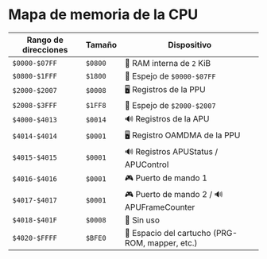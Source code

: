 # Mapa de memoria de la CPU

| Rango de direcciones | Tamaño  | Dispositivo                                     |
| -------------------- | ------- | ----------------------------------------------- |
| `$0000-$07FF`        | `$0800` | 🐏 RAM interna de `2` KiB                       |
| `$0800-$1FFF`        | `$1800` | 🚽 Espejo de `$0000-$07FF`                      |
| `$2000-$2007`        | `$0008` | 🖥️ Registros de la PPU                          |
| `$2008-$3FFF`        | `$1FF8` | 🚽 Espejo de `$2000-$2007`                      |
| `$4000-$4013`        | `$0014` | 🔊 Registros de la APU                          |
| `$4014-$4014`        | `$0001` | 🖥️ Registro OAMDMA de la PPU                    |
| `$4015-$4015`        | `$0001` | 🔊 Registros APUStatus / APUControl             |
| `$4016-$4016`        | `$0001` | 🎮 Puerto de mando 1                            |
| `$4017-$4017`        | `$0001` | 🎮 Puerto de mando 2 / 🔊 APUFrameCounter       |
| `$4018-$401F`        | `$0008` | 🧸 Sin uso                                      |
| `$4020-$FFFF`        | `$BFE0` | 💾 Espacio del cartucho (PRG-ROM, mapper, etc.) |
